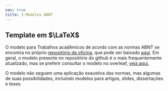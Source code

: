```yaml
---
nav: true
title: 3-Modelos ABNT
---
```


## Template em $\LaTeX$

O modelo para Trabalhos acadêmicos de acordo com as normas ABNT se encontra no próprio [repositório da oficina](https://github.com/tonidandel/oficina-latex), que pode ser baixado [aqui](https://github.com/tonidandel/oficina-latex/archive/master.zip). Em geral, o modelo presente no repositório do github é o mais frequentemente atualizado, mas se preferir consultar o modelo no overleaf, [veja aqui.](https://www.overleaf.com/read/xqbsmvfbkzvd)

O modelo não seguem uma aplicação exaustiva das normas, mas algumas de suas possibilidades, incluindo modelos para artigos, slides, dissertações e teses.
